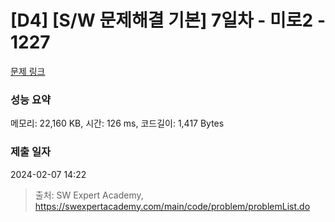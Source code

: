 # [D4] [S/W 문제해결 기본] 7일차 - 미로2 - 1227 

[문제 링크](https://swexpertacademy.com/main/code/problem/problemDetail.do?contestProbId=AV14wL9KAGkCFAYD) 

### 성능 요약

메모리: 22,160 KB, 시간: 126 ms, 코드길이: 1,417 Bytes

### 제출 일자

2024-02-07 14:22



> 출처: SW Expert Academy, https://swexpertacademy.com/main/code/problem/problemList.do